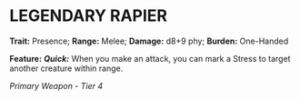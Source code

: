 ﻿# LEGENDARY RAPIER

**Trait:** Presence; **Range:** Melee; **Damage:** d8+9 phy; **Burden:** One-Handed

**Feature:** ***Quick:*** When you make an attack, you can mark a Stress to target another creature within range.

*Primary Weapon - Tier 4*

